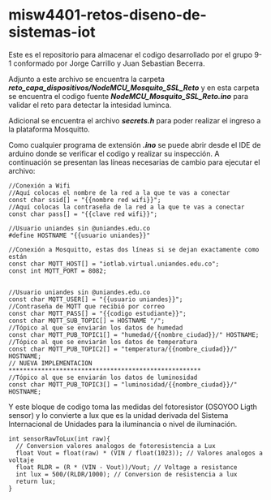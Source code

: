 # misw4401-retos-diseno-de-sistemas-iot

Este es el repositorio para almacenar el codigo desarrollado por el grupo 9-1 conformado por Jorge Carrillo y Juan Sebastian Becerra.

Adjunto a este archivo se encuentra la carpeta ***reto_capa_dispositivos/NodeMCU_Mosquito_SSL_Reto*** y en esta carpeta se encuentra el codigo fuente ***NodeMCU_Mosquito_SSL_Reto.ino*** para validar el reto para detectar la intesidad luminca.

Adicional se encuentra el archivo ***secrets.h*** para poder realizar el ingreso a la plataforma Mosquitto.

Como cualquier programa de extensión ***.ino*** se puede abrir desde el IDE de arduino donde se verificar el codigo y realizar su inspección. A continuación se presentan las líneas necesarias de cambio para ejecutar el archivo:

```
//Conexión a Wifi
//Aquí colocas el nombre de la red a la que te vas a conectar
const char ssid[] = "{{nombre red wifi}}";
//Aquí colocas la contraseña de la red a la que te vas a conectar
const char pass[] = "{{clave red wifi}}";

//Usuario uniandes sin @uniandes.edu.co
#define HOSTNAME "{{usuario uniandes}}"

//Conexión a Mosquitto, estas dos líneas si se dejan exactamente como están
const char MQTT_HOST[] = "iotlab.virtual.uniandes.edu.co";
const int MQTT_PORT = 8082;


//Usuario uniandes sin @uniandes.edu.co
const char MQTT_USER[] = "{{usuario uniandes}}";
//Contraseña de MQTT que recibió por correo
const char MQTT_PASS[] = "{{codigo estudiante}}";
const char MQTT_SUB_TOPIC[] = HOSTNAME "/";
//Tópico al que se enviarán los datos de humedad
const char MQTT_PUB_TOPIC1[] = "humedad/{{nombre_ciudad}}/" HOSTNAME;
//Tópico al que se enviarán los datos de temperatura
const char MQTT_PUB_TOPIC2[] = "temperatura/{{nombre_ciudad}}/" HOSTNAME;
// NUEVA IMPLEMENTACION *****************************************************
//Tópico al que se enviarán los datos de luminosidad
const char MQTT_PUB_TOPIC3[] = "luminosidad/{{nombre_ciudad}}/" HOSTNAME;
```

Y este bloque de codigo toma las medidas del fotoresistor (OSOYOO Ligth sensor) y lo convierte a lux que es la unidad derivada del Sistema Internacional de Unidades para la iluminancia o nivel de iluminación.​​

```
int sensorRawToLux(int raw){
  // Conversion valores analogos de fotoresistencia a Lux
  float Vout = float(raw) * (VIN / float(1023)); // Valores analogos a voltaje
  float RLDR = (R * (VIN - Vout))/Vout; // Voltage a resistance
  int lux = 500/(RLDR/1000); // Conversion de resistencia a lux
  return lux;
}
```
